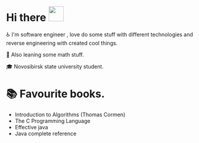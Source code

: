 # Hi there <img src="https://media.tenor.com/images/fbe87eaae3021042c02739d0634306f2/tenor.gif" width = "40px" height="40px" />

:wheelchair: I'm software engineer , love do some stuff with different technologies and reverse engineering with created cool things. 

:book: Also leaning some math stuff.

:mortar_board: Novosibirsk state university student.  

# :books: Favourite books.

* Introduction to Algorithms (Thomas Cormen)
* The C Programming Language
* Effective java
* Java complete reference
